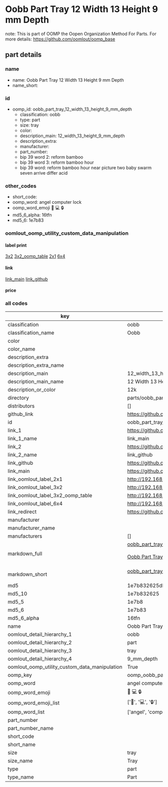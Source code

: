 # Oobb Part Tray 12 Width 13 Height 9 mm Depth  

note: This is part of OOMP the Oopen Organization Method For Parts. For more details: https://github.com/oomlout/oomp_base

##  part details
  







### name
* name: Oobb Part Tray 12 Width 13 Height 9 mm Depth
* name_short: 
### id
* oomp_id: oobb_part_tray_12_width_13_height_9_mm_depth
  * classification: oobb
  * type: part
  * size: tray
  * color: 
  * description_main: 12_width_13_height_9_mm_depth
  * description_extra: 
  * manufacturer: 
  * part_number: 
  * bip 39 word 2: reform bamboo
  * bip 39 word 3: reform bamboo hour
  * bip 39 word: reform bamboo hour near picture two baby swarm seven arrive differ acid

### other_codes
* short_code: 
* oomp_word: angel computer lock
* oomp_word_emoji :angel: :computer: :lock:
* md5_6_alpha: 16tfn
* md5_6: 1e7b83






### oomlout_oomp_utility_custom_data_manipulation
#### label print
[3x2](http://192.168.1.245:1112/?label=oomp%2016tfn)
[3x2_oomp_table](http://192.168.1.108:1112/?label=oomp%2016tfn)
[2x1](http://192.168.1.242:1112/?label=oomp%2016tfn)
[6x4](http://192.168.1.55:1112/?label=oomp%2016tfn)    

#### link

[link_main](https://github.com/oomlout/oomlout_oomp_version_1_messy/tree/main/parts/oobb_part_tray_12_width_13_height_9_mm_depth) [link_github](https://github.com/oomlout/oomlout_oomp_version_1_messy/tree/main/parts/oobb_part_tray_12_width_13_height_9_mm_depth)                             

#### price







### all codes 
| key | value |  
| --- | --- |  
| classification | oobb |  
| classification_name | Oobb |  
| color |  |  
| color_name |  |  
| description_extra |  |  
| description_extra_name |  |  
| description_main | 12_width_13_height_9_mm_depth |  
| description_main_name | 12 Width 13 Height 9 mm Depth |  
| description_or_color | 12k |  
| directory | parts/oobb_part_tray_12_width_13_height_9_mm_depth |  
| distributors | [] |  
| github_link | https://github.com/oomlout/oomlout_oomp_part_src/tree/main/parts/oobb_part_tray_12_width_13_height_9_mm_depth |  
| id | oobb_part_tray_12_width_13_height_9_mm_depth |  
| link_1 | https://github.com/oomlout/oomlout_oomp_version_1_messy/tree/main/parts/oobb_part_tray_12_width_13_height_9_mm_depth |  
| link_1_name | link_main |  
| link_2 | https://github.com/oomlout/oomlout_oomp_version_1_messy/tree/main/parts/oobb_part_tray_12_width_13_height_9_mm_depth |  
| link_2_name | link_github |  
| link_github | https://github.com/oomlout/oomlout_oomp_version_1_messy/tree/main/parts/oobb_part_tray_12_width_13_height_9_mm_depth |  
| link_main | https://github.com/oomlout/oomlout_oomp_version_1_messy/tree/main/parts/oobb_part_tray_12_width_13_height_9_mm_depth |  
| link_oomlout_label_2x1 | http://192.168.1.242:1112/?label=oomp%2016tfn |  
| link_oomlout_label_3x2 | http://192.168.1.245:1112/?label=oomp%2016tfn |  
| link_oomlout_label_3x2_oomp_table | http://192.168.1.108:1112/?label=oomp%2016tfn |  
| link_oomlout_label_6x4 | http://192.168.1.55:1112/?label=oomp%2016tfn |  
| link_redirect | https://github.com/oomlout/oomlout_oomp_version_1_messy/tree/main/parts/oobb_part_tray_12_width_13_height_9_mm_depth |  
| manufacturer |  |  
| manufacturer_name |  |  
| manufacturers | [] |  
| markdown_full | [oobb_part_tray_12_width_13_height_9_mm_depth](none)<br>[](none)<br>[Oobb Part Tray 12 Width 13 Height 9 Mm Depth](none)<br><br> |  
| markdown_short | [oobb_part_tray_12_width_13_height_9_mm_depth](none)<br><br> |  
| md5 | 1e7b832625db6223aed22938dc8485a2 |  
| md5_10 | 1e7b832625 |  
| md5_5 | 1e7b8 |  
| md5_6 | 1e7b83 |  
| md5_6_alpha | 16tfn |  
| name | Oobb Part Tray 12 Width 13 Height 9 mm Depth |  
| oomlout_detail_hierarchy_1 | oobb |  
| oomlout_detail_hierarchy_2 | part |  
| oomlout_detail_hierarchy_3 | tray |  
| oomlout_detail_hierarchy_4 | 9_mm_depth |  
| oomlout_oomp_utility_custom_data_manipulation | True |  
| oomp_key | oomp_oobb_part_tray_12_width_13_height_9_mm_depth |  
| oomp_word | angel computer lock |  
| oomp_word_emoji | :angel: :computer: :lock: |  
| oomp_word_emoji_list | [':angel:', ':computer:', ':lock:'] |  
| oomp_word_list | ['angel', 'computer', 'lock'] |  
| part_number |  |  
| part_number_name |  |  
| short_code |  |  
| short_name |  |  
| size | tray |  
| size_name | Tray |  
| type | part |  
| type_name | Part |  
